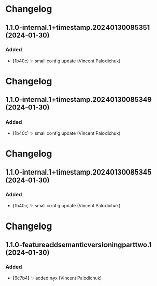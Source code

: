 # Changelog


## 1.1.0-internal.1+timestamp.20240130085351 (2024-01-30)

### Added

* [1b40c] :sparkles: small config update (Vincent Palodichuk)

# Changelog


## 1.1.0-internal.1+timestamp.20240130085349 (2024-01-30)

### Added

* [1b40c] :sparkles: small config update (Vincent Palodichuk)

# Changelog


## 1.1.0-internal.1+timestamp.20240130085345 (2024-01-30)

### Added

* [1b40c] :sparkles: small config update (Vincent Palodichuk)

# Changelog


## 1.1.0-featureaddsemanticversioningparttwo.1 (2024-01-30)

### Added

* [6c7b4] :sparkles: added nyx (Vincent Palodichuk)

